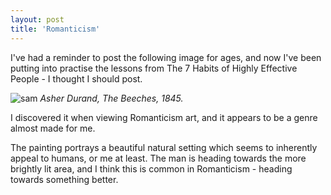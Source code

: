 ```yaml
---
layout: post
title: 'Romanticism'
---
```


I've had a reminder to post the following image for ages, and now I've been putting into practise the lessons from The 7 Habits of Highly Effective People - I thought I should post.


![sam](/assets/7121210zoomed.jpeg)
*Asher Durand, The Beeches, 1845.*

I discovered it when viewing Romanticism art, and it appears to be a genre almost made for me.

The painting portrays a beautiful natural setting which seems to inherently appeal to humans, or me at least. The man is heading towards the more brightly lit area, and I think this is common in Romanticism - heading towards something better.